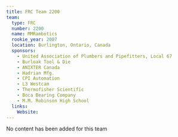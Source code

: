 ```yaml
---
title: FRC Team 2200
team:
  type: FRC
  number: 2200
  name: MMRambotics
  rookie_year: 2007
  location: Burlington, Ontario, Canada
  sponsors:
    - United Association of Plumbers and Pipefitters, Local 67
    - Burloak Tool & Die
    - ANIXTER Canada
    - Hadrian Mfg.
    - CPI Automation
    - L3 Westcam
    - Thermofisher Scientific
    - Boca Bearing Company
    - M.M. Robinson High School
  links:
    Website: 
---
```

No content has been added for this team
